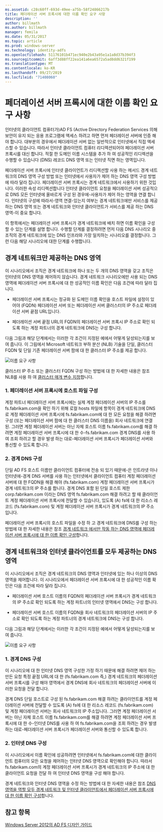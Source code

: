 ```yaml
---
ms.assetid: c28c60ff-693d-49ee-a75b-58f24866217b
title: 페더레이션 서버 프록시에 대한 이름 확인 요구 사항
description: ''
author: billmath
ms.author: billmath
manager: femila
ms.date: 05/31/2017
ms.topic: article
ms.prod: windows-server
ms.technology: identity-adfs
ms.openlocfilehash: 51176101b471ec940e2b43a95e1a1a8d37b394f3
ms.sourcegitcommit: 6aff3d88ff22ea141a6ea6572a5ad8dd6321f199
ms.translationtype: MT
ms.contentlocale: ko-KR
ms.lasthandoff: 09/27/2019
ms.locfileid: "71408060"
---
```

# <a name="name-resolution-requirements-for-federation-server-proxies"></a>페더레이션 서버 프록시에 대한 이름 확인 요구 사항

인터넷의 클라이언트 컴퓨터가\)AD FS \(Active Directory Federation Services 의해 보안이 유지 되는 응용 프로그램에 액세스 하려고 하면 먼저 페더레이션 서버에 인증 해야 합니다. 대부분의 경우에서 페더레이션 서버 없는 일반적으로 인터넷에서 직접 액세스할 수 있습니다. 따라서 인터넷 클라이언트 컴퓨터 리디렉션되어야 페더레이션 서버 프록시를 대신 합니다. 적절 한 도메인 이름 시스템을 추가 하 여 성공적인 리디렉션을 수행할 수 있습니다 \(DNS\) 레코드 DNS 영역 또는 인터넷 직면 하는 영역입니다.  
  
페더레이션 서버 프록시에 인터넷 클라이언트가 리디렉션할 사용 하는 메서드 경계 네트워크의 DNS 영역 구성 방법 또는 인터넷에서 사용자가 제어 하는 DNS 영역 구성 방법에 따라 달라 집니다. 페더레이션 서버 프록시는 경계 네트워크에서 사용하기 위한 것입니다. 이러한 속성 리디렉션합니다 인터넷 클라이언트 요청을 페더레이션 서버 성공적으로 DNS 모든 인터넷에 올바르게 구성 된 경우에\-사용자가 제어 하는 영역을 연결 합니다. 인터넷의 구성에 따라서\-영역 연결-있는지 여부는 경계 네트워크에만 서비스를 제공 하는 DNS 영역 또는 경계 네트워크와 인터넷 클라이언트가 서비스를 제공 하는 DNS 영역-이 중요 합니다.  
  
이 항목에서는 페더레이션 서버 프록시가 경계 네트워크에 배치 하면 이름 확인을 구성할 수 있는 단계를 설명 합니다. 수행할 단계를 결정하려면 먼저 다음 DNS 시나리오 중 조직의 경계 네트워크에 있는 DNS 인프라와 가장 일치하는 시나리오를 결정합니다. 그런 다음 해당 시나리오에 대한 단계를 수행합니다.  
  
## <a name="dns-zone-serving-only-the-perimeter-network"></a>경계 네트워크만 제공하는 DNS 영역  
이 시나리오에서 조직은 경계 네트워크에 하나 또는 두 개의 DNS 영역을 갖고 조직은 인터넷의 DNS 영역을 제어하지 않습니다. 경계 네트워크 시나리오에만 사용 되는 DNS 영역에 페더레이션 서버 프록시에 대 한 성공적인 이름 확인은 다음 조건에 따라 달라 집니다.  
  
-   페더레이션 서버 프록시는 정규화 된 도메인 이름 확인을 호스트 파일에 설정이 있어야 \(FQDN\) 페더레이션 서버 또는 페더레이션 서버 클러스터의 IP 주소로 페더레이션 서버 끝점 URL입니다.  
  
-   페더레이션 서버 끝점 URL의 FQDN의 페더레이션 서버 프록시 IP 주소로 확인 되도록 하는 계정 파트너의 경계 네트워크에 DNS는 구성 합니다.  
  
다음 그림과 해당 단계에서는 이러한 각 조건이 지정된 예에서 어떻게 달성되는지를 보여 줍니다. 이 그림에서 Microsoft 네트워크 부하 분산 \(NLB\) 기술을 단일, 클러스터 FQDN 및 단일 기존 페더레이션 서버 팜에 대 한 클러스터 IP 주소를 제공 합니다.  
  
![이름 요구 사항](media/adfs2_deploy_single_fs.gif)  
  
클러스터 IP 주소 또는 클러스터 FQDN 구성 하는 방법에 대 한 자세한 내용은 참조 NLB를 사용 하 여 [클러스터 매개 변수 지정](https://go.microsoft.com/fwlink/?LinkId=75282)합니다.  
  
### <a name="1-configure-the-hosts-file-on-the-federation-server-proxy"></a>1. 페더레이션 서버 프록시에 호스트 파일 구성  
계정 파트너 페더레이션 서버 프록시에는 실제 계정 페더레이션 서버의 IP 주소를 fs.fabrikam.com을 확인 하기 위해 로컬 hosts 파일에 항목이 경계 네트워크에 DNS로 계정 페더레이션 서버 프록시에 fs.fabrikam.com에 대 한 모든 요청을 해결 하려면 구성 \(또는 페더레이션 서버 팜에 대 한 클러스터 DNS 이름을\) 회사 네트워크에 연결 된. 그러면 계정 페더레이션 서버는 아닌 자체 호스트 이름 fs.fabrikam.com를 해결 하려면 계정 페더레이션 서버 프록시에 대 한 수-fs.fabrikam.com 경계 DNS를 사용 하 여 조회 하려고 할 경우 발생 하는 대로-페더레이션 서버 프록시가 페더레이션 서버와 통신할 수 있도록 합니다.  
  
### <a name="2-configure-perimeter-dns"></a>2. 경계 DNS 구성  
단일 AD FS 호스트 이름만 클라이언트 컴퓨터에 전송 되 있기 때문에-은 인트라넷 이나 인터넷에-경계 DNS 서버를 사용 하는 인터넷에서 클라이언트 컴퓨터 계정 페더레이션 서버에 대 한 FQDN을 해결 해야 \(fs.fabrikam.com\) 계정 페더레이션 서버 프록시가 경계 네트워크의 IP 주소를 합니다. 경계 DNS 포함 된 단일 호스트 제한 corp.fabrikam.com 이라는 DNS 영역 fs.fabrikam.com 해결 하려고 할 때 클라이언트 계정 페더레이션 서버 프록시에 전달할 수 있습니다, 있도록 \(A\) fs에 대 한 리소스 레코드 \(fs.fabrikam.com\) 및 계정 페더레이션 서버 프록시가 경계 네트워크의 IP 주소입니다.  
  
페더레이션 서버 프록시의 호스트 파일을 수정 하 고 경계 네트워크에 DNS를 구성 하는 방법에 대 한 자세한 내용은 참조 [경계 네트워크 에서만 작동 하는 DNS 영역에 페더레이션 서버 프록시에 대 한 이름 확인 구성](../../ad-fs/deployment/Configure-Name-Resolution-for-a-Federation-Server-Proxy-in-a-DNS-Zone-That-Serves-Only-the-Perimeter-Network.md)합니다.  
  
## <a name="dns-zone-serving-both-the-perimeter-network-and-internet-clients"></a>경계 네트워크와 인터넷 클라이언트를 모두 제공하는 DNS 영역  
이 시나리오에서 조직은 경계 네트워크의 DNS 영역과 인터넷에 있는 하나 이상의 DNS 영역을 제어합니다. 이 시나리오에서 페더레이션 서버 프록시에 대 한 성공적인 이름 확인은 다음 조건에 따라 달라 집니다.  
  
-   페더레이션 서버 호스트 이름의 FQDN의 페더레이션 서버 프록시가 경계 네트워크의 IP 주소로 확인 되도록 하는 계정 파트너의 인터넷 영역에서 DNS는 구성 합니다.  
  
-   페더레이션 서버 호스트 이름의 FQDN을 회사 네트워크의 페더레이션 서버의 IP 주소로 확인 되도록 하는 계정 파트너의 경계 네트워크에 DNS는 구성 합니다.  
  
다음 그림과 해당 단계에서는 이러한 각 조건이 지정된 예에서 어떻게 달성되는지를 보여 줍니다.  
  
![이름 요구 사항](media/adfs2_deploy_fsp_3DNS.gif)  
  
### <a name="1-configure-perimeter-dns"></a>1. 경계 DNS 구성  
이 시나리오에 대 한 인터넷 DNS 영역 구성한 가정 하기 때문에 해결 하려면 제어 하는 만든 요청 특정 끝점 URL에 대 한 \(fs.fabrikam.com 즉,\) 경계 네트워크의 페더레이션 서버 프록시를 구성 해야 영역에서 경계 DNS에 회사 네트워크의 페더레이션 서버에 이러한 요청을 전달 합니다.  
  
경계 DNS 단일 호스트로 구성 된 fs.fabrikam.com 해결 하려는 클라이언트를 계정 페더레이션 서버에 전달할 수 있도록 \(A\) fs에 대 한 리소스 레코드 \(fs.fabrikam.com\) 및 계정 페더레이션 서버는 회사 네트워크의 IP 주소입니다. 그러면 계정 페더레이션 서버는 아닌 자체 호스트 이름 fs.fabrikam.com를 해결 하려면 계정 페더레이션 서버 프록시에 대 한 수-인터넷 DNS를 사용 하 여 fs.fabrikam.com을 조회 하려는 경우 발생 하는 대로-페더레이션 서버 프록시가 페더레이션 서버와 통신할 수 있도록 합니다.  
  
### <a name="2-configure-internet-dns"></a>2. 인터넷 DNS 구성  
이 시나리오에서 이름 확인에 성공하려면 인터넷에서 fs.fabrikam.com에 대한 클라이언트 컴퓨터의 모든 요청을 제어하는 인터넷 DNS 영역으로 확인해야 합니다. 따라서 fs.fabrikam.com의 계정 페더레이션 서버 프록시가 경계 네트워크의 IP 주소에 대 한 클라이언트 요청을 전달 하 여 인터넷 DNS 영역을 구성 해야 합니다.  
  
경계 네트워크와 인터넷 DNS 영역을 수정 하는 방법에 대 한 자세한 내용은 참조 [DNS 영역을 역할 모두 경계 네트워크 및 인터넷 클라이언트에서 페더레이션 서버 프록시에 대 한 이름 확인 구성](../../ad-fs/deployment/Configure-Name-Resolution-for-a-Federation-Server-Proxy-in-a-DNS-Zone-That-Serves-Both-the-Perimeter-Network-and-Internet-Clients.md)합니다.  
  
## <a name="see-also"></a>참고 항목
[Windows Server 2012의 AD FS 디자인 가이드](AD-FS-Design-Guide-in-Windows-Server-2012.md)

